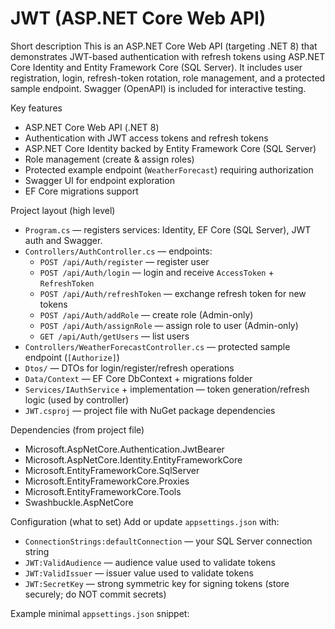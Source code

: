 ﻿# JWT (ASP.NET Core Web API)

Short description
This is an ASP.NET Core Web API (targeting .NET 8) that demonstrates JWT-based authentication with refresh tokens using ASP.NET Core Identity and Entity Framework Core (SQL Server). It includes user registration, login, refresh-token rotation, role management, and a protected sample endpoint. Swagger (OpenAPI) is included for interactive testing.

Key features
- ASP.NET Core Web API (.NET 8)
- Authentication with JWT access tokens and refresh tokens
- ASP.NET Core Identity backed by Entity Framework Core (SQL Server)
- Role management (create & assign roles)
- Protected example endpoint (`WeatherForecast`) requiring authorization
- Swagger UI for endpoint exploration
- EF Core migrations support

Project layout (high level)
- `Program.cs` — registers services: Identity, EF Core (SQL Server), JWT auth and Swagger.
- `Controllers/AuthController.cs` — endpoints:
  - `POST /api/Auth/register` — register user
  - `POST /api/Auth/login` — login and receive `AccessToken` + `RefreshToken`
  - `POST /api/Auth/refreshToken` — exchange refresh token for new tokens
  - `POST /api/Auth/addRole` — create role (Admin-only)
  - `POST /api/Auth/assignRole` — assign role to user (Admin-only)
  - `GET /api/Auth/getUsers` — list users
- `Controllers/WeatherForecastController.cs` — protected sample endpoint (`[Authorize]`)
- `Dtos/` — DTOs for login/register/refresh operations
- `Data/Context` — EF Core DbContext + migrations folder
- `Services/IAuthService` + implementation — token generation/refresh logic (used by controller)
- `JWT.csproj` — project file with NuGet package dependencies

Dependencies (from project file)
- Microsoft.AspNetCore.Authentication.JwtBearer
- Microsoft.AspNetCore.Identity.EntityFrameworkCore
- Microsoft.EntityFrameworkCore.SqlServer
- Microsoft.EntityFrameworkCore.Proxies
- Microsoft.EntityFrameworkCore.Tools
- Swashbuckle.AspNetCore

Configuration (what to set)
Add or update `appsettings.json` with:
- `ConnectionStrings:defaultConnection` — your SQL Server connection string
- `JWT:ValidAudience` — audience value used to validate tokens
- `JWT:ValidIssuer` — issuer value used to validate tokens
- `JWT:SecretKey` — strong symmetric key for signing tokens (store securely; do NOT commit secrets)

Example minimal `appsettings.json` snippet: